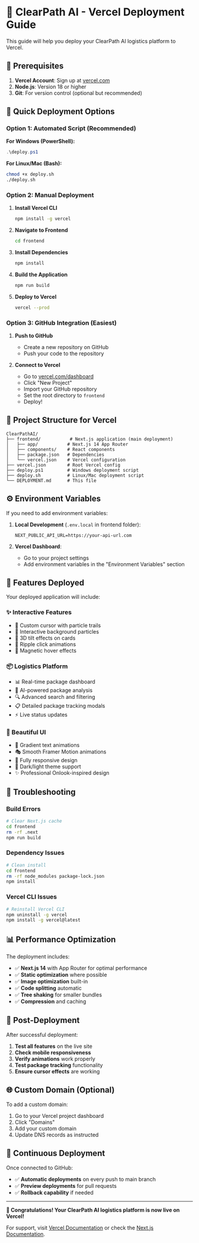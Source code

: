 # 🚀 ClearPath AI - Vercel Deployment Guide

This guide will help you deploy your ClearPath AI logistics platform to Vercel.

## 🎯 Prerequisites

1. **Vercel Account**: Sign up at [vercel.com](https://vercel.com)
2. **Node.js**: Version 18 or higher
3. **Git**: For version control (optional but recommended)

## 🔧 Quick Deployment Options

### Option 1: Automated Script (Recommended)

**For Windows (PowerShell):**
```powershell
.\deploy.ps1
```

**For Linux/Mac (Bash):**
```bash
chmod +x deploy.sh
./deploy.sh
```

### Option 2: Manual Deployment

1. **Install Vercel CLI**
   ```bash
   npm install -g vercel
   ```

2. **Navigate to Frontend**
   ```bash
   cd frontend
   ```

3. **Install Dependencies**
   ```bash
   npm install
   ```

4. **Build the Application**
   ```bash
   npm run build
   ```

5. **Deploy to Vercel**
   ```bash
   vercel --prod
   ```

### Option 3: GitHub Integration (Easiest)

1. **Push to GitHub**
   - Create a new repository on GitHub
   - Push your code to the repository

2. **Connect to Vercel**
   - Go to [vercel.com/dashboard](https://vercel.com/dashboard)
   - Click "New Project"
   - Import your GitHub repository
   - Set the root directory to `frontend`
   - Deploy!

## 📁 Project Structure for Vercel

```
ClearPathAI/
├── frontend/           # Next.js application (main deployment)
│   ├── app/           # Next.js 14 App Router
│   ├── components/    # React components
│   ├── package.json   # Dependencies
│   └── vercel.json    # Vercel configuration
├── vercel.json        # Root Vercel config
├── deploy.ps1         # Windows deployment script
├── deploy.sh          # Linux/Mac deployment script
└── DEPLOYMENT.md      # This file
```

## ⚙️ Environment Variables

If you need to add environment variables:

1. **Local Development** (`.env.local` in frontend folder):
   ```
   NEXT_PUBLIC_API_URL=https://your-api-url.com
   ```

2. **Vercel Dashboard**:
   - Go to your project settings
   - Add environment variables in the "Environment Variables" section

## 🎪 Features Deployed

Your deployed application will include:

### ✨ Interactive Features
- 🎯 Custom cursor with particle trails
- 🌊 Interactive background particles
- 🎪 3D tilt effects on cards
- 💫 Ripple click animations
- 🧲 Magnetic hover effects

### 📦 Logistics Platform
- 📊 Real-time package dashboard
- 🤖 AI-powered package analysis
- 🔍 Advanced search and filtering
- 📋 Detailed package tracking modals
- ⚡ Live status updates

### 🎨 Beautiful UI
- 🌈 Gradient text animations
- 🎭 Smooth Framer Motion animations
- 📱 Fully responsive design
- 🌙 Dark/light theme support
- ✨ Professional Onlook-inspired design

## 🔧 Troubleshooting

### Build Errors
```bash
# Clear Next.js cache
cd frontend
rm -rf .next
npm run build
```

### Dependency Issues
```bash
# Clean install
cd frontend
rm -rf node_modules package-lock.json
npm install
```

### Vercel CLI Issues
```bash
# Reinstall Vercel CLI
npm uninstall -g vercel
npm install -g vercel@latest
```

## 📊 Performance Optimization

The deployment includes:
- ✅ **Next.js 14** with App Router for optimal performance
- ✅ **Static optimization** where possible
- ✅ **Image optimization** built-in
- ✅ **Code splitting** automatic
- ✅ **Tree shaking** for smaller bundles
- ✅ **Compression** and caching

## 🎉 Post-Deployment

After successful deployment:

1. **Test all features** on the live site
2. **Check mobile responsiveness**
3. **Verify animations** work properly
4. **Test package tracking** functionality
5. **Ensure cursor effects** are working

## 🌐 Custom Domain (Optional)

To add a custom domain:

1. Go to your Vercel project dashboard
2. Click "Domains"
3. Add your custom domain
4. Update DNS records as instructed

## 🚀 Continuous Deployment

Once connected to GitHub:
- ✅ **Automatic deployments** on every push to main branch
- ✅ **Preview deployments** for pull requests
- ✅ **Rollback capability** if needed

---

**🎊 Congratulations! Your ClearPath AI logistics platform is now live on Vercel!**

For support, visit [Vercel Documentation](https://vercel.com/docs) or check the [Next.js Documentation](https://nextjs.org/docs).
